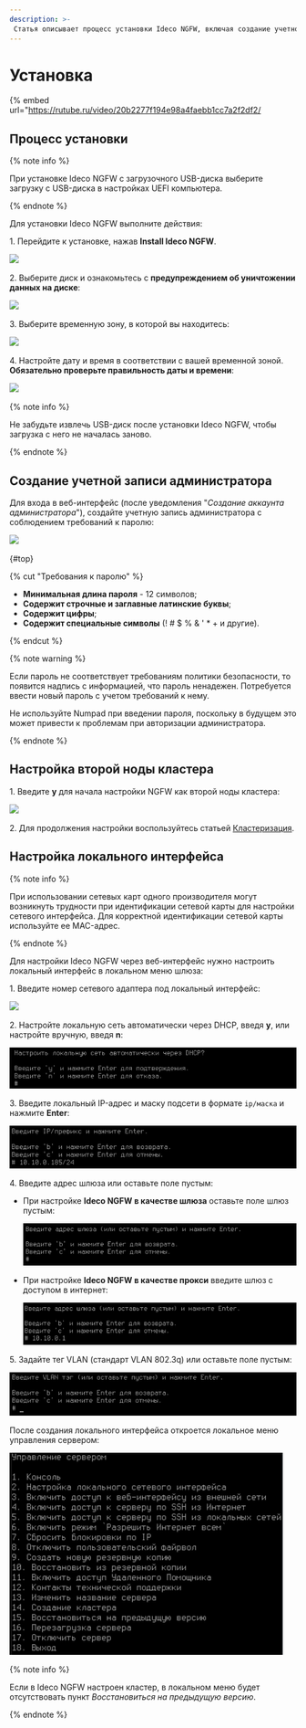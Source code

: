```yaml
---
description: >-
 Статья описывает процесс установки Ideco NGFW, включая создание учетной записи администратора, настройку локального интерфейса и подготовку к кластеризации.
---
```


# Установка

{% embed url="https://rutube.ru/video/20b2277f194e98a4faebb1cc7a2f2df2/

<!-- [Ссылка на видеоинструкцию по установке Ideco NGFW](https://rutube.ru/video/20b2277f194e98a4faebb1cc7a2f2df2/) -->

## Процесс установки

{% note info %}

При установке Ideco NGFW с загрузочного USB-диска выберите загрузку с USB-диска в настройках UEFI компьютера.

{% endnote %}

Для установки Ideco NGFW выполните действия:

1\. Перейдите к установке, нажав **Install Ideco NGFW**.

![](../../_images/installation-process.png)

2\. Выберите диск и ознакомьтесь с **предупреждением об уничтожении данных на диске**:

![](../../_images/installation-process1.png)

3\. Выберите временную зону, в которой вы находитесь:

![](../../_images/installation-process2.png)

4\. Настройте дату и время в соответствии с вашей временной зоной. **Обязательно проверьте правильность даты и времени**:

![](../../_images/installation-process3.png)

{% note info %}

Не забудьте извлечь USB-диск после установки Ideco NGFW, чтобы загрузка с него не началась заново.

{% endnote %}

## Создание учетной записи администратора

Для входа в веб-интерфейс (после уведомления "*Создание аккаунта администратора*"), создайте учетную запись администратора с соблюдением требований к паролю:

![](../../_images/installation-process4.png)

{#top}

{% cut "Требования к паролю" %}

* **Минимальная длина пароля** - 12 символов;
* **Содержит строчные и заглавные латинские буквы**;
* **Содержит цифры**;
* **Содержит специальные символы** (! # $ % & ' * + и другие).

{% endcut %}

{% note warning %}

Если пароль не соответствует требованиям политики безопасности, то появится надпись с информацией, что пароль ненадежен. Потребуется ввести новый пароль с учетом требований к нему.

Не используйте Numpad при введении пароля, поскольку в будущем это может привести к проблемам при авторизации администратора.

{% endnote %}

## Настройка второй ноды кластера

1\. Введите **y** для начала настройки NGFW как второй ноды кластера:

![](../../_images/installation-process6.png)

2\. Для продолжения настройки воспользуйтесь статьей [Кластеризация](../../ngfw/settings/server-management/cluster/cluster.md).

## Настройка локального интерфейса

{% note info %}

При использовании сетевых карт одного производителя могут возникнуть трудности при идентификации сетевой карты для настройки сетевого интерфейса.
Для корректной идентификации сетевой карты используйте ее MAC-адрес.

{% endnote %}

Для настройки Ideco NGFW через веб-интерфейс нужно настроить локальный интерфейс в локальном меню шлюза:

1\. Введите номер сетевого адаптера под локальный интерфейс:

![](../../_images/installation-process7.png)

2\. Настройте локальную сеть автоматически через DHCP, введя **y**, или настройте вручную, введя **n**:

![](../../_images/installation-process8.png)

3\. Введите локальный IP-адрес и маску подсети в формате `ip/маска` и нажмите **Enter**:

![](../../_images/installation-process5.png)

4\. Введите адрес шлюза или оставьте поле пустым:
* При настройке **Ideco NGFW в качестве шлюза** оставьте поле шлюз пустым:

   ![](../../_images/installation-process9.png)

* При настройке **Ideco NGFW в качестве прокси** введите шлюз с доступом в интернет:

   ![](../../_images/installation-process10.png)

5\. Задайте тег VLAN (стандарт VLAN 802.3q) или оставьте поле пустым:

![](../../_images/installation-process11.png)

После создания локального интерфейса откроется локальное меню управления сервером: 

![](../../_images/local-menu1.png)

{% note info %}

Если в Ideco NGFW настроен кластер, в локальном меню будет отсутствовать пункт _Восстановиться на предыдущую версию_.

{% endnote %}

